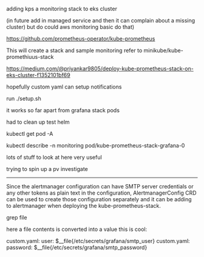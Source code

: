 adding kps a monitoring stack to eks cluster

(in future add in managed service and then it can complain about a missing cluster) but do could aws monitoring basic do that)



https://github.com/prometheus-operator/kube-prometheus



This will create a stack and sample monitoring refer to minikube/kube-promethiuus-stack




https://medium.com/@priyankar9805/deploy-kube-prometheus-stack-on-eks-cluster-f1352101bf69

hopefully custom yaml can setup notifications






run ./setup.sh

it works so far apart from grafana  stack pods

had to clean up test helm




kubectl get pod -A




kubectl describe -n monitoring pod/kube-prometheus-stack-grafana-0


lots of stuff to look at here very useful




trying to spin up a pv investigate


---


Since the alertmanager configuration can have SMTP server credentials or any other tokens as plain text in the configuration, AlertmanagerConfig CRD can be used to create those configuration separately and it can be adding to alertmanager when deploying the kube-prometheus-stack.


grep file

here a file contents is converted into a value this is cool:

custom.yaml:      user: $__file{/etc/secrets/grafana/smtp_user}
custom.yaml:      password: $__file{/etc/secrets/grafana/smtp_password}

